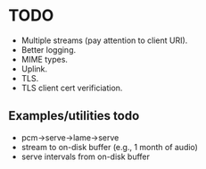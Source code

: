 # TODO

* Multiple streams (pay attention to client URI).
* Better logging.
* MIME types.
* Uplink.
* TLS.
* TLS client cert verificiation.

## Examples/utilities todo

* pcm->serve->lame->serve
* stream to on-disk buffer (e.g., 1 month of audio)
* serve intervals from on-disk buffer
